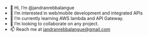 - 👋 Hi, I’m @jandranrebbalangue
- 👀 I’m interested in web/mobile development and  integrated APIs
- 🌱 I’m currently learning AWS lambda and API Gateway.
- 💞️ I’m looking to collaborate on any project.
- 📫 Reach me at jandranrebbalangue@gmail.com

<!---
shadowprend/shadowprend is a ✨ special ✨ repository because its `README.md` (this file) appears on your GitHub profile.
You can click the Preview link to take a look at your changes.
--->
